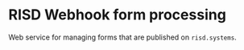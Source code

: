 # RISD Webhook form processing

Web service for managing forms that are published on `risd.systems`.

